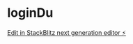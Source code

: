 # loginDu

[Edit in StackBlitz next generation editor ⚡️](https://stackblitz.com/~/github.com/paco458/loginDu)